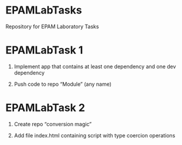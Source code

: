 # EPAMLabTasks

Repository for EPAM Laboratory Tasks

# EPAMLabTask 1

1) Implement app that contains at least one dependency and one dev dependency

2) Push code to repo “Module” (any name)

# EPAMLabTask 2

1) Create repo “conversion magic”

2) Add file index.html containing script with type coercion operations
